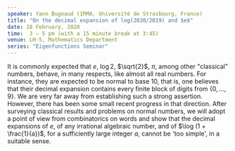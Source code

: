 ```yaml
---
speaker: Yann Bugeaud (IRMA, Université de Strasbourg, France)
title: "On the decimal expansion of log(2020/2019) and $e$"
date: 28 February, 2020
time:  3 – 5 pm (with a 15 minute break at 3:45)
venue: LH-5, Mathematics Department
series: "Eigenfunctions Seminar"
---
```


It is commonly expected that $e$, $\log 2$, $\sqrt{2}$, $\pi$,
among other "classical" numbers, behave, in many respects, like
almost all real numbers. For instance, they are expected to be
normal to base 10, that is, one believes that their decimal
expansion contains every finite block of digits from $\{0,
\ldots , 9\}$. We are very far away from establishing such a
strong assertion. However, there has been some small recent
progress in that direction. After surveying classical results
and problems on normal numbers, we will adopt a point of view
from combinatorics on words and show that the decimal expansions
of $e$, of any irrational algebraic number, and of $\log (1 +
\frac{1}{a})$, for a sufficiently large integer $a$, cannot be
'too simple', in a suitable sense.
